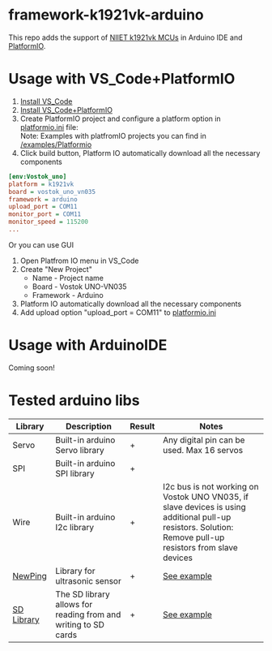 # framework-k1921vk-arduino
This repo adds the support of [NIIET k1921vk MCUs](https://niiet.ru/product-category/chips/microcont/risc-32-bit/) in Arduino IDE and [PlatformIO](http://platformio.org).

# Usage with VS_Code+PlatformIO

1. [Install VS_Code](https://code.visualstudio.com/)  
2. [Install VS_Code+PlatformIO](https://docs.platformio.org/en/latest/integration/ide/vscode.html#ide-vscode)  
3. Create PlatformIO project and configure a platform option in [platformio.ini](http://docs.platformio.org/page/projectconf.html) file:  
Note: Examples with platfromIO projects  you can find in [/examples/Platformio](https://github.com/kenny5660/framework-k1921vk-arduino/tree/master/examples/Platformio)
4. Click build button, Platform IO automatically download all the necessary components
```ini
[env:Vostok_uno]
platform = k1921vk
board = vostok_uno_vn035
framework = arduino
upload_port = COM11
monitor_port = COM11
monitor_speed = 115200
...
```
Or you can use GUI
1. Open Platfrom IO menu in VS_Code
2. Create "New Project"
    * Name - Project name
    * Board - Vostok UNO-VN035
    * Framework - Arduino
3. Platform IO automatically download all the necessary components
4. Add upload option "upload_port = COM11" to [platformio.ini](http://docs.platformio.org/page/projectconf.html)

# Usage with ArduinoIDE

Coming soon!

# Tested arduino libs

|Library|Description|Result|Notes|
|---------|---------|------|-----|
|Servo|Built-in arduino Servo library|+|Any digital pin can be used. Max 16 servos|
|SPI|Built-in arduino SPI library|+|  |
|Wire|Built-in arduino I2c library|+|I2c bus is not working on Vostok UNO VN035, if slave devices is using additional pull-up resistors.  Solution: Remove pull-up resistors from slave devices|
|[NewPing](https://bitbucket.org/teckel12/arduino-new-ping/src/master/)|Library for ultrasonic sensor|+|[See example](https://github.com/kenny5660/framework-k1921vk-arduino/tree/master/examples/Platformio/NewPing)|
|[SD Library](https://www.arduino.cc/en/Reference/SD)|The SD library allows for reading from and writing to SD cards|+|[See example](https://github.com/kenny5660/framework-k1921vk-arduino/tree/master/examples/Platformio/SD_card)|

